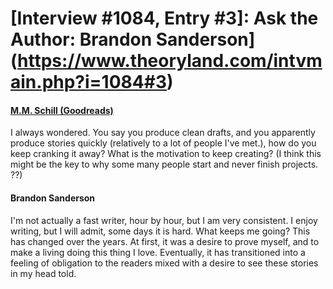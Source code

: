 # [Interview #1084, Entry #3]: Ask the Author: Brandon Sanderson](https://www.theoryland.com/intvmain.php?i=1084#3)

#### [M.M. Schill (Goodreads)](https://www.goodreads.com/questions/109536-i-always-wondered-you-say-you-produce)

I always wondered. You say you produce clean drafts, and you apparently produce stories quickly (relatively to a lot of people I've met.), how do you keep cranking it away? What is the motivation to keep creating? (I think this might be the key to why some many people start and never finish projects. ??)

#### Brandon Sanderson

I'm not actually a fast writer, hour by hour, but I am very consistent. I enjoy writing, but I will admit, some days it is hard. What keeps me going? This has changed over the years. At first, it was a desire to prove myself, and to make a living doing this thing I love. Eventually, it has transitioned into a feeling of obligation to the readers mixed with a desire to see these stories in my head told.

